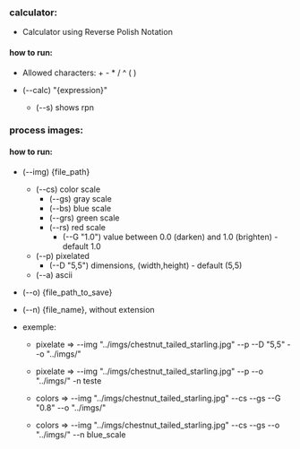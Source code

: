 ### calculator:
- Calculator using Reverse Polish Notation
#### how to run:
- Allowed characters: + - * / ^ ( )

- (--calc) "{expression}"
    - (--s) shows rpn 

### process images:
#### how to run:
- (--img) {file_path}
    - (--cs) color scale 
        - (--gs) gray scale 
        - (--bs) blue scale 
        - (--grs) green scale 
        - (--rs) red scale
            - (--G "1.0") value between 0.0 (darken) and 1.0 (brighten) - default 1.0
    - (--p) pixelated 
        - (--D "5,5") dimensions, (width,height) - default (5,5)
    - (--a) ascii
- (--o) {file_path_to_save}
- (--n) {file_name}, without extension

- exemple: 
    - pixelate => --img "../imgs/chestnut_tailed_starling.jpg" --p  --D   "5,5"  --o "../imgs/"
    - pixelate => --img "../imgs/chestnut_tailed_starling.jpg" --p  --o  "../imgs/" -n teste

    - colors => --img "../imgs/chestnut_tailed_starling.jpg" --cs --gs --G "0.8" --o "../imgs/"
    - colors => --img "../imgs/chestnut_tailed_starling.jpg" --cs --gs --o "../imgs/" --n blue_scale
 